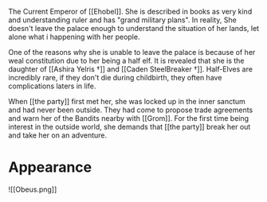 The Current Emperor of [[Ehobel]]. She is described in books as very kind and understanding ruler and has "grand military plans". In reality, She doesn't leave the palace enough to understand the situation of her lands, let alone what i happening with her people. 

One of the reasons why she is unable to leave the palace is because of her weal constitution due to her being a half elf. It is revealed that she is the daughter of [[Ashira Yelris †]] and [[Caden SteelBreaker †]]. Half-Elves are incredibly rare, if they don't die during childbirth, they often have complications laters in life.

When [[the party]] first met her, she was locked up in the inner sanctum and had never been outside. They had come to propose trade agreements and warn her of the Bandits nearby with [[Grom]]. For the first time being interest in the outside world, she demands that [[the party]] break her out and take her on an adventure. 

# Appearance

![[Obeus.png]]